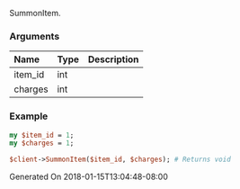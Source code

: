SummonItem.
### Arguments
**Name**|**Type**|**Description**
:---|:---|:---
item_id|int|
charges|int|

### Example

```perl
my $item_id = 1;
my $charges = 1;

$client->SummonItem($item_id, $charges); # Returns void
```


Generated On 2018-01-15T13:04:48-08:00